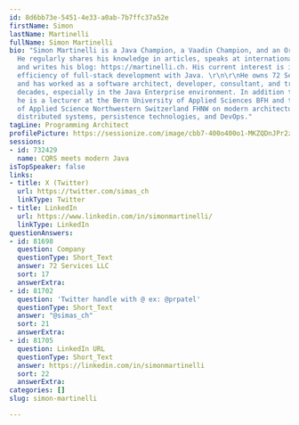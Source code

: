 ```yaml
---
id: 8d6bb73e-5451-4e33-a0ab-7b7ffc37a52e
firstName: Simon
lastName: Martinelli
fullName: Simon Martinelli
bio: "Simon Martinelli is a Java Champion, a Vaadin Champion, and an Oracle ACE Pro.
  He regularly shares his knowledge in articles, speaks at international conferences,
  and writes his blog: https://martinelli.ch. His current interest is increasing the
  efficiency of full-stack development with Java. \r\n\r\nHe owns 72 Services LLC
  and has worked as a software architect, developer, consultant, and trainer for three
  decades, especially in the Java Enterprise environment. In addition to his work,
  he is a lecturer at the Bern University of Applied Sciences BFH and the University
  of Applied Science Northwestern Switzerland FHNW on modern architecture and integrating
  distributed systems, persistence technologies, and DevOps."
tagLine: Programming Architect
profilePicture: https://sessionize.com/image/cbb7-400o400o1-MKZQDnJPr2zTAXxmYCovir.jpg
sessions:
- id: 732429
  name: CQRS meets modern Java
isTopSpeaker: false
links:
- title: X (Twitter)
  url: https://twitter.com/simas_ch
  linkType: Twitter
- title: LinkedIn
  url: https://www.linkedin.com/in/simonmartinelli/
  linkType: LinkedIn
questionAnswers:
- id: 81698
  question: Company
  questionType: Short_Text
  answer: 72 Services LLC
  sort: 17
  answerExtra:
- id: 81702
  question: 'Twitter handle with @ ex: @prpatel'
  questionType: Short_Text
  answer: "@simas_ch"
  sort: 21
  answerExtra:
- id: 81705
  question: LinkedIn URL
  questionType: Short_Text
  answer: https://linkedin.com/in/simonmartinelli
  sort: 22
  answerExtra:
categories: []
slug: simon-martinelli

---
```

